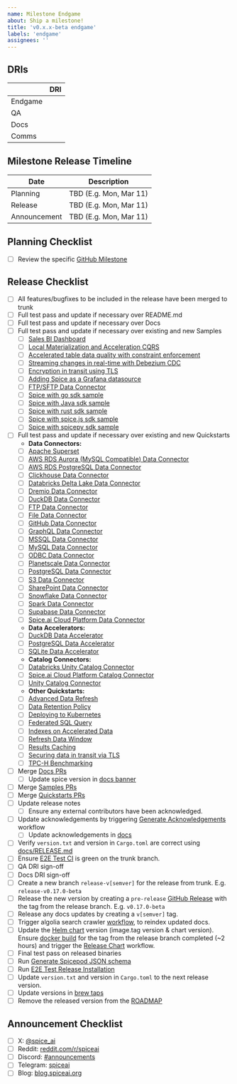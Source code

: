 ```yaml
---
name: Milestone Endgame
about: Ship a milestone!
title: 'v0.x.x-beta endgame'
labels: 'endgame'
assignees: ''
---
```


## DRIs

|         | DRI               |
| ------- | ----------------- |
| Endgame |                   |
| QA      |                   |
| Docs    |                   |
| Comms   |                   |

## Milestone Release Timeline

| Date         | Description            |
| ------------ | ---------------------- |
| Planning     | TBD (E.g. Mon, Mar 11) |
| Release      | TBD (E.g. Mon, Mar 11) |
| Announcement | TBD (E.g. Mon, Mar 11) |

## Planning Checklist

- [ ] Review the specific [GitHub Milestone](https://github.com/spiceai/spiceai/milestones)

## Release Checklist

- [ ] All features/bugfixes to be included in the release have been merged to trunk
- [ ] Full test pass and update if necessary over README.md
- [ ] Full test pass and update if necessary over Docs
- [ ] Full test pass and update if necessary over existing and new Samples
  - [ ] [Sales BI Dashboard](https://github.com/spiceai/samples/blob/trunk/sales-bi/README.md)
  - [ ] [Local Materialization and Acceleration CQRS](https://github.com/spiceai/samples/blob/trunk/acceleration/README.md)
  - [ ] [Accelerated table data quality with constraint enforcement](https://github.com/spiceai/samples/blob/trunk/constraints/README.md)
  - [ ] [Streaming changes in real-time with Debezium CDC](https://github.com/spiceai/samples/blob/trunk/cdc-debezium/README.md)
  - [ ] [Encryption in transit using TLS](https://github.com/spiceai/samples/blob/trunk/tls/README.md)
  - [ ] [Adding Spice as a Grafana datasource](https://github.com/spiceai/samples/blob/trunk/grafana-datasource/README.md)
  - [ ] [FTP/SFTP Data Connector](https://github.com/spiceai/samples/blob/trunk/data-connectors/README.md)
  - [ ] [Spice with go sdk sample](https://github.com/spiceai/samples/blob/trunk/client-sdk/gospice-sdk-sample/README.md)
  - [ ] [Spice with Java sdk sample](https://github.com/spiceai/samples/blob/trunk/client-sdk/spice-java-sdk-sample/README.md)
  - [ ] [Spice with rust sdk sample](https://github.com/spiceai/samples/blob/trunk/client-sdk/spice-rs-sdk-sample/README.md)
  - [ ] [Spice with spice.js sdk sample](https://github.com/spiceai/samples/blob/trunk/client-sdk/spice.js-sdk-sample/README.md)
  - [ ] [Spice with spicepy sdk sample](https://github.com/spiceai/samples/blob/trunk/client-sdk/spicepy-sdk-sample/README.md)
- [ ] Full test pass and update if necessary over existing and new Quickstarts
    - **Data Connectors:**
    - [ ] [Apache Superset](https://github.com/spiceai/quickstarts/blob/trunk/superset/README.md)
    - [ ] [AWS RDS Aurora (MySQL Compatible) Data Connector](https://github.com/spiceai/quickstarts/blob/trunk/rds-aurora-mysql/README.md)
    - [ ] [AWS RDS PostgreSQL Data Connector](https://github.com/spiceai/quickstarts/blob/trunk/rds-postgresql/README.md)
    - [ ] [Clickhouse Data Connector](https://github.com/spiceai/quickstarts/blob/trunk/clickhouse/README.md)
    - [ ] [Databricks Delta Lake Data Connector](https://github.com/spiceai/quickstarts/blob/trunk/databricks/README.md)
    - [ ] [Dremio Data Connector](https://github.com/spiceai/quickstarts/blob/trunk/dremio/README.md)
    - [ ] [DuckDB Data Connector](https://github.com/spiceai/quickstarts/blob/trunk/duckdb/connector/README.md)
    - [ ] [FTP Data Connector](https://github.com/spiceai/quickstarts/blob/trunk/ftp/README.md)
    - [ ] [File Data Connector](https://github.com/spiceai/quickstarts/blob/trunk/file/README.md)
    - [ ] [GitHub Data Connector](https://github.com/spiceai/quickstarts/blob/trunk/github/README.md)
    - [ ] [GraphQL Data Connector](https://github.com/spiceai/quickstarts/blob/trunk/graphql/README.md)
    - [ ] [MSSQL Data Connector](https://github.com/spiceai/quickstarts/blob/trunk/mssql/README.md)
    - [ ] [MySQL Data Connector](https://github.com/spiceai/quickstarts/blob/trunk/mysql/README.md)
    - [ ] [ODBC Data Connector](https://github.com/spiceai/quickstarts/blob/trunk/odbc/README.md)
    - [ ] [Planetscale Data Connector](https://github.com/spiceai/quickstarts/blob/trunk/planetscale/README.md)
    - [ ] [PostgreSQL Data Connector](https://github.com/spiceai/quickstarts/blob/trunk/postgres/connector/README.md)
    - [ ] [S3 Data Connector](https://github.com/spiceai/quickstarts/blob/trunk/s3/README.md)
    - [ ] [SharePoint Data Connector](https://github.com/spiceai/quickstarts/blob/trunk/sharepoint/README.md)
    - [ ] [Snowflake Data Connector](https://github.com/spiceai/quickstarts/blob/trunk/snowflake/README.md)
    - [ ] [Spark Data Connector](https://github.com/spiceai/quickstarts/blob/trunk/spark/README.md)
    - [ ] [Supabase Data Connector](https://github.com/spiceai/quickstarts/blob/trunk/supabase/README.md)
    - [ ] [Spice.ai Cloud Platform Data Connector](https://github.com/spiceai/quickstarts/blob/trunk/spiceai/README.md)
    - **Data Accelerators:**
    - [ ] [DuckDB Data Accelerator](https://github.com/spiceai/quickstarts/blob/trunk/duckdb/accelerator/README.md)
    - [ ] [PostgreSQL Data Accelerator](https://github.com/spiceai/quickstarts/blob/trunk/postgres/accelerator/README.md)
    - [ ] [SQLite Data Accelerator](https://github.com/spiceai/quickstarts/blob/trunk/sqlite/accelerator/README.md)
    - **Catalog Connectors:**
    - [ ] [Databricks Unity Catalog Connector](https://github.com/spiceai/quickstarts/blob/trunk/catalogs/databricks/README.md)
    - [ ] [Spice.ai Cloud Platform Catalog Connector](https://github.com/spiceai/quickstarts/blob/trunk/catalogs/spiceai/README.md)
    - [ ] [Unity Catalog Connector](https://github.com/spiceai/quickstarts/blob/trunk/catalogs/unity_catalog/README.md)
    - **Other Quickstarts:**
    - [ ] [Advanced Data Refresh](https://github.com/spiceai/quickstarts/blob/trunk/acceleration/data-refresh/README.md)
    - [ ] [Data Retention Policy](https://github.com/spiceai/quickstarts/blob/trunk/retention/README.md)
    - [ ] [Deploying to Kubernetes](https://github.com/spiceai/quickstarts/blob/trunk/kubernetes/README.md)
    - [ ] [Federated SQL Query](https://github.com/spiceai/quickstarts/blob/trunk/federation/README.md)
    - [ ] [Indexes on Accelerated Data](https://github.com/spiceai/quickstarts/blob/trunk/acceleration/indexes/README.md)
    - [ ] [Refresh Data Window](https://github.com/spiceai/quickstarts/blob/trunk/refresh-data-window/README.md)
    - [ ] [Results Caching](https://github.com/spiceai/quickstarts/blob/trunk/caching/README.md)
    - [ ] [Securing data in transit via TLS](https://github.com/spiceai/quickstarts/blob/trunk/tls/README.md)
    - [ ] [TPC-H Benchmarking](https://github.com/spiceai/quickstarts/blob/trunk/tpc-h/README.md)
- [ ] Merge [Docs PRs](https://github.com/spiceai/docs/pulls)
  - [ ] Update spice version in [docs banner](https://github.com/spiceai/docs/blob/trunk/spiceaidocs/docusaurus.config.ts#L60)
- [ ] Merge [Samples PRs](https://github.com/spiceai/samples/pulls)
- [ ] Merge [Quickstarts PRs](https://github.com/spiceai/quickstarts/pulls)
- [ ] Update release notes
  - [ ] Ensure any external contributors have been acknowledged.
- [ ] Update acknowledgements by triggering [Generate Acknowledgements](https://github.com/spiceai/spiceai/actions/workflows/generate_acknowledgements.yml) workflow
  - [ ] Update acknowledgements in [docs](https://github.com/spiceai/docs/blob/trunk/spiceaidocs/docs/acknowledgements/index.md)
- [ ] Verify `version.txt` and version in `Cargo.toml` are correct using [docs/RELEASE.md](https://github.com/spiceai/spiceai/blob/trunk/docs/RELEASE.md#version-update)
- [ ] Ensure [E2E Test CI](https://github.com/spiceai/spiceai/actions/workflows/e2e_test_ci.yml) is green on the trunk branch.
- [ ] QA DRI sign-off
- [ ] Docs DRI sign-off
- [ ] Create a new branch `release-v[semver]` for the release from trunk. E.g. `release-v0.17.0-beta`
- [ ] Release the new version by creating a `pre-release` [GitHub Release](https://github.com/spiceai/spiceai/releases/new) with the tag from the release branch. E.g. `v0.17.0-beta`
- [ ] Release any docs updates by creating a `v[semver]` tag.
- [ ] Trigger algolia search crawler [workflow](https://github.com/spiceai/docs/actions/workflows/trigger_search_reindex.yml), to reindex updated docs.
- [ ] Update the [Helm chart](https://github.com/spiceai/spiceai/blob/trunk/deploy/chart) version (image.tag version & chart version). Ensure [docker build](https://github.com/spiceai/spiceai/actions/workflows/spiced_docker.yml) for the tag from the release branch completed (~2 hours) and trigger the [Release Chart](https://github.com/spiceai/helm-charts/actions/workflows/release.yml) workflow.
- [ ] Final test pass on released binaries
- [ ] Run [Generate Spicepod JSON schema](https://github.com/spiceai/spiceai/actions/workflows/generate_json_schema.yml)
- [ ] Run [E2E Test Release Installation](https://github.com/spiceai/spiceai/actions/workflows/e2e_test_release_install.yml)
- [ ] Update `version.txt` and version in `Cargo.toml` to the next release version.
- [ ] Update versions in [brew taps](https://github.com/spiceai/homebrew-spiceai)
- [ ] Remove the released version from the [ROADMAP](https://github.com/spiceai/spiceai/blob/trunk/docs/ROADMAP.md)

## Announcement Checklist

- [ ] X: [@spice_ai](https://twitter.com/spice_ai)
- [ ] Reddit: [reddit.com/r/spiceai](https://reddit.com/r/spiceai)
- [ ] Discord: [#announcements](https://discord.gg/zv8ahzZVpf)
- [ ] Telegram: [spiceai](https://t.me/spiceai)
- [ ] Blog: [blog.spiceai.org](https://blog.spiceai.org)
